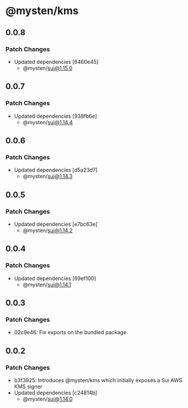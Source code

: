 # @mysten/kms

## 0.0.8

### Patch Changes

- Updated dependencies [6460e45]
  - @mysten/sui@1.15.0

## 0.0.7

### Patch Changes

- Updated dependencies [938fb6e]
  - @mysten/sui@1.14.4

## 0.0.6

### Patch Changes

- Updated dependencies [d5a23d7]
  - @mysten/sui@1.14.3

## 0.0.5

### Patch Changes

- Updated dependencies [e7bc63e]
  - @mysten/sui@1.14.2

## 0.0.4

### Patch Changes

- Updated dependencies [69ef100]
  - @mysten/sui@1.14.1

## 0.0.3

### Patch Changes

- 02c9e46: Fix exports on the bundled package

## 0.0.2

### Patch Changes

- b3f3925: Introduces @mysten/kms which initially exposes a Sui AWS KMS signer
- Updated dependencies [c24814b]
  - @mysten/sui@1.14.0
